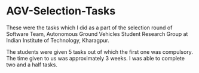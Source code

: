 # AGV-Selection-Tasks
These were the tasks which I did as a part of the selection round of Software Team, Autonomous Ground Vehicles Student Research Group at Indian Institute of Technology, Kharagpur.

The students were given 5 tasks out of which the first one was compulsory. The time given to us was approximately 3 weeks. I was able to complete two and a half tasks.
